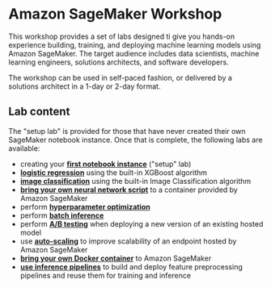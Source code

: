 # Amazon SageMaker Workshop
This workshop provides a set of labs designed ti give you hands-on experience building, training, and deploying machine
learning models using Amazon SageMaker. The target audience includes data scientists, machine learning engineers, solutions architects, and software developers.

The workshop can be used in self-paced fashion, or delivered by a solutions architect in a 1-day or 2-day format.

## Lab content

The "setup lab" is provided for those that have never created their own SageMaker notebook instance. Once that is complete, the following labs are available:

- creating your [**first notebook instance**](lab-0-setup/README.md) ("setup" lab)
- [**logistic regression**](lab-xgboost/README.md) using the built-in XGBoost algorithm
- [**image classification**](lab-image-classification) using the built-in Image Classification algorithm
- [**bring your own neural network script**](lab-bring-your-own-tensorflow/README.md) to a container provided by Amazon SageMaker
- perform [**hyperparameter optimization**](lab-hpo/README.md)
- perform [**batch inference**](lab-batch-inference/README.md)
- perform [**A/B testing**](lab-ab-testing/README.md) when deploying a new version of an existing hosted model
- use [**auto-scaling**](lab-auto-scale/README.md) to improve scalability of an endpoint hosted by Amazon SageMaker
- [**bring your own Docker container**](lab-bring-your-own-container/README.md) to Amazon SageMaker
- [**use inference pipelines**](lab-inference-pipelines/README.md) to build and deploy feature preprocessing pipelines and reuse them for training and inference

